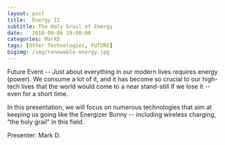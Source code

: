 ```yaml
---
layout: post
title:  Energy II
subtitle: The Holy Grail of Energy
date:   2018-09-06 19:00:00
categories: MarkD 
tags: [Other Technologies, FUTURE]
bigimg: /img/renewable-energy.jpg
---
```


Future Event -- Just about everything in our modern lives requires energy (power). We consume a lot of it, and it has become so crucial to our high-tech lives that the world would come to a near stand-still if we lose it -- even for a short time.

In this presentation, we will focus on numerous technologies that aim at keeping us going like the Energizer Bunny -- including wireless charging, “the holy grail” in this field.

Presenter: Mark D.
